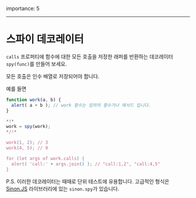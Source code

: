 importance: 5

---

# 스파이 데코레이터

`calls` 프로퍼티에 함수에 대한 모든 호출을 저장한 래퍼를 반환하는 데코레이터 `spy(func)`를 만들어 보세요.

모든 호출은 인수 배열로 저장되어야 합니다.

예를 들면

```js
function work(a, b) {
  alert( a + b ); // work 함수는 임의의 함수거나 메서드 입니다.
}

*!*
work = spy(work);
*/!*

work(1, 2); // 3
work(4, 5); // 9

for (let args of work.calls) {
  alert( 'call:' + args.join() ); // "call:1,2", "call:4,5"
}
```

P.S. 이러한 데코레이터는 때때로 단위 테스트에 유용합니다. 고급적인 형식은 [Sinon.JS](http://sinonjs.org/) 라이브러리에 있는 `sinon.spy`가 있습니다.
